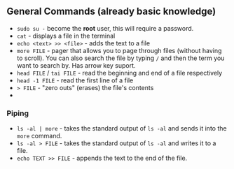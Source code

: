 ## General Commands (already basic knowledge)

* `sudo su -` become the **root** user, this will require a password.
* `cat` - displays a file in the terminal
* `echo <text> >> <file>` - adds the text to a file
* `more FILE` - pager that allows you to page through files (without having to scroll). You can also search the file by typing `/` and then the term you want to search by. Has arrow key suport.
* `head FILE` / `tai FILE` - read the beginning and end of a file respectively
* `head -1 FILE` - read the first line of a file
* `> FILE` - "zero outs" (erases) the file's contents
* 

### Piping

* `ls -al | more` - takes the standard output of `ls -al` and sends it into the `more` command.
* `ls -al > FILE` - takes the standard output of `ls -al` and writes it to a file.
* `echo TEXT >> FILE` - appends the text to the end of the file.
